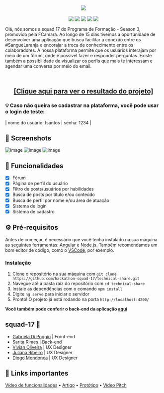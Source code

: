 <h1 align="center"><img src="https://user-images.githubusercontent.com/71384460/163653162-e5df54f6-8933-48de-9dbe-4e1e40f594b8.png"></h1>
<p align="center"> 
  <img src="https://img.shields.io/badge/Angular-DD0031?style=for-the-badge&logo=angular&logoColor=white">
  <img src="https://img.shields.io/badge/Bootstrap-563D7C?style=for-the-badge&logo=bootstrap&logoColor=white">
  <img src="https://img.shields.io/badge/CSS3-1572B6?style=for-the-badge&logo=css3&logoColor=white">
  <img src="https://img.shields.io/badge/HTML5-E34F26?style=for-the-badge&logo=html5&logoColor=white">
  <img src="https://img.shields.io/badge/TypeScript-007ACC?style=for-the-badge&logo=typescript&logoColor=white" 
</p>

<p> Olá, nós somos a squad 17 do Programa de Formação - Season 3, promovido pela FCamara. Ao longo de 15 dias tivemos a oportunidade de desenvolver uma aplicação que busca facilitar a conexão entre os #SangueLaranja e encorajar a troca de conhecimento entre os colaboradores. A nossa plataforma permite que os usuários interajam por meio de um fórum, onde é possível fazer e responder perguntas. Existe também a possibilidade de visualizar os perfis que mais te interessam e agendar uma conversa por meio do email. </p>

<br/>
<h2 align="center"><a href="https://technical-share.vercel.app/">[Clique aqui para ver o resultado do projeto]</a></h2>

### 💡 Caso não queira se cadastrar na plataforma, você pode usar o login de teste:
| nome do usuário: fsantos
| senha: 1234 |

## 📸 Screenshots
![image](https://user-images.githubusercontent.com/71384460/163653037-ea3ff93a-f3f7-442b-b869-a292cd211c0f.png)
![image](https://user-images.githubusercontent.com/71384460/163652946-7dc0f15b-c467-4d5c-bf10-24b2f22f07ce.png)
![image](https://user-images.githubusercontent.com/71384460/163653001-ce4834aa-f67f-45fa-88f5-4d6ebb8fd253.png)


## 🚀 Funcionalidades
- [x] Fórum 
- [x] Página de perfil do usuário
- [x] Filtro de posts/usuários por habilidades
- [x] Busca de posts por título e/ou conteúdo
- [x] Busca de perfil por nome e/ou área de atuação 
- [x] Sistema de login
- [x] Sistema de cadastro

## ⚙️ Pré-requisitos
Antes de começar, é necessário que você tenha instalado na sua máquina as seguintes ferramentas: [Angular](https://angular.io/) e [Node.js](https://nodejs.org/en/). Também recomendamos um bom editor de código, como o [VSCode](https://code.visualstudio.com/), por exemplo.

### Instalação
1. Clone o repositório na sua máquina com `git clone https://github.com/hackathon-squad-17/technical-share.git`
2. Navegue até a pasta raíz do repositório com `cd technical-share`
3. Instale as dependências com o comando `npm install`
4. Digite `ng serve` para iniciar o servidor
5. Pronto! O projeto já está rodando na porta `http://localhost:4200/`

**Você também pode conferir o back-end da aplicação [aqui](https://github.com/hackathon-squad-17/back)**

## squad-17 🧡
- [Gabriela Di Poggio](https://www.linkedin.com/in/gabriela-di-poggio/) | Front-end
- [Sarita Rimes](https://www.linkedin.com/in/saritarimes/) | Back-end
- [Vivian Oliveira](https://www.linkedin.com/in/vivian-oliveira-556033207/) | UX Designer
- [Juliana Ribeiro](https://www.linkedin.com/in/juliana-ros/) | UX Designer
- [Diogo Mendonça](https://www.linkedin.com/in/mendoncadiogo/) | UX Designer

## 📎 Links importantes
[Vídeo de funcionalidades](https://www.youtube.com/watch?v=9hT5PXutAII&ab_channel=VivianOliveira) • [Artigo](https://medium.com/@juliana.ros/techinical-share-plataforma-de-aprendizado-e-crescimento-m%C3%BAtuo-para-profissionais-da-fcamara-a3f7ed93e8a0) • [Protótipo](https://www.figma.com/file/b1r7hsTAaQNJwr8jLNYnZf/Squad-17---Technical-Share?node-id=743%3A21517) • [Vídeo Pitch](https://www.youtube.com/watch?v=9WcrornzdsE&ab_channel=VivianOliveira)
